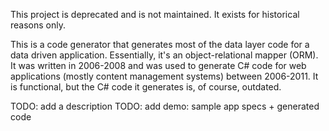 This project is deprecated and is not maintained. It exists for historical reasons only.

This is a code generator that generates most of the data layer code for a data driven application. Essentially, it's an object-relational mapper (ORM). It was written in 2006-2008 and was used to generate C# code for web applications (mostly content management systems) between 2006-2011. 
It is functional, but the C# code it generates is, of course, outdated.  

TODO: add a description
TODO: add demo: sample app specs + generated code
